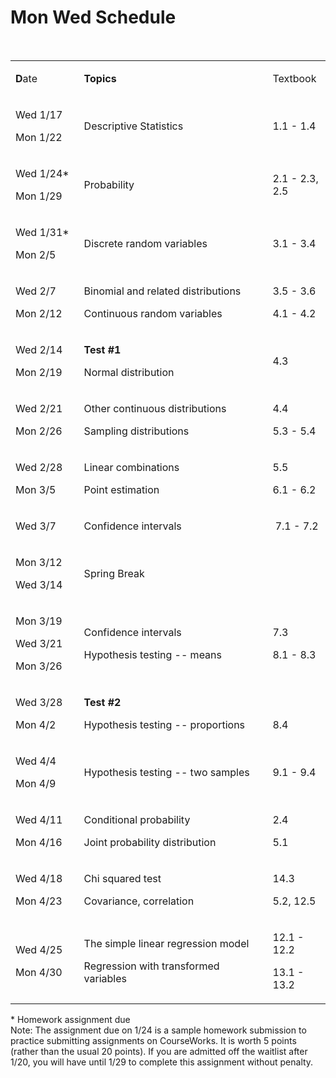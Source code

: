 Mon Wed Schedule
================
<p>&nbsp;</p>
<table width="100%">
<tbody>
<tr>
<td style="width: 19.5971%;">
<p><strong>D</strong>ate</p>
</td>
<td style="width: 55.4029%;">
<p><strong>Topics</strong></p>
</td>
<td style="width: 16%;">
<p>Textbook</p>
</td>
</tr>
<tr>
<td style="width: 19.5971%;">
<p>Wed 1/17</p>
<p>Mon&nbsp;1/22</p>
</td>
<td style="width: 55.4029%;">
<p>Descriptive Statistics</p>
</td>
<td style="width: 16%;">
<p>1.1 - 1.4</p>
</td>
</tr>
<tr>
<td style="width: 19.5971%;">
<p>Wed 1/24*</p>
<p>Mon 1/29</p>
</td>
<td style="width: 55.4029%;">
<p>Probability</p>
</td>
<td style="width: 16%;">
<p>2.1 - 2.3, 2.5</p>
</td>
</tr>
<tr>
<td style="width: 19.5971%;">
<p>Wed&nbsp;1/31*</p>
<p>Mon 2/5</p>
</td>
<td style="width: 55.4029%;">
<p>Discrete random variables&nbsp;</p>
</td>
<td style="width: 16%;">
<p>3.1 - 3.4</p>
</td>
</tr>
<tr>
<td style="width: 19.5971%;">
<p>Wed&nbsp;2/7</p>
<p>Mon&nbsp;2/12</p>
</td>
<td style="width: 55.4029%;">
<p>Binomial and related distributions</p>
<p>Continuous random variables</p>
</td>
<td style="width: 16%;">
<p>3.5 - 3.6</p>
<p>4.1 - 4.2</p>
</td>
</tr>
<tr>
<td style="width: 19.5971%;">
<p>Wed&nbsp;2/14</p>
<p><span>Mon</span> 2/19</p>
</td>
<td style="width: 55.4029%;">
<p><strong>Test #1</strong></p>
<p>Normal distribution</p>
</td>
<td style="width: 16%;">
<p>4.3</p>
</td>
</tr>
<tr>
<td style="width: 19.5971%;">
<p>Wed&nbsp;2/21</p>
<p><span>Mon</span> 2/26</p>
</td>
<td style="width: 55.4029%;">
<p>Other continuous distributions</p>
<p>Sampling distributions</p>
</td>
<td style="width: 16%;">
<p>4.4</p>
<p>5.3 - 5.4</p>
</td>
</tr>
<tr>
<td style="width: 19.5971%;">
<p><span>Wed</span> 2/28</p>
<p><span>Mon</span> 3/5</p>
</td>
<td style="width: 55.4029%;">
<p>Linear combinations</p>
<p>Point estimation&nbsp;</p>
</td>
<td style="width: 16%;">
<p>5.5</p>
<p>6.1 - 6.2</p>
</td>
</tr>
<tr>
<td style="width: 19.5971%;">
<p><span>Wed</span> 3/7</p>
</td>
<td style="width: 55.4029%;">Confidence intervals</td>
<td style="width: 16%;">
<p>&nbsp;7.1 - 7.2</p>
</td>
</tr>
<tr>
<td style="width: 19.5971%;">
<p><span>Mon 3/12</span></p>
<p><span>Wed</span> 3/14</p>
</td>
<td style="width: 55.4029%;">
<p>Spring Break</p>
</td>
<td style="width: 16%;">
<p>&nbsp;</p>
</td>
</tr>
<tr>
<td style="width: 19.5971%;">
<p><span>Mon 3/19</span></p>
<p><span>Wed</span> 3/21</p>
<p><span>Mon</span> 3/26</p>
</td>
<td style="width: 55.4029%;">
<p>Confidence intervals</p>
<p>Hypothesis testing -- means</p>
</td>
<td style="width: 16%;">
<p>7.3</p>
<p>8.1 - 8.3</p>
</td>
</tr>
<tr>
<td style="width: 19.5971%;">
<p><span>Wed</span> 3/28</p>
<p><span>Mon 4/2</span></p>
</td>
<td style="width: 55.4029%;">
<p><strong>Test #2</strong></p>
<p>Hypothesis testing -- proportions</p>
</td>
<td style="width: 16%;">
<p>&nbsp;</p>
<p>8.4</p>
</td>
</tr>
<tr>
<td style="width: 19.5971%;">
<p><span>Wed</span> 4/4</p>
<p><span>Mon</span> 4/9</p>
</td>
<td style="width: 55.4029%;">
<p>Hypothesis testing -- two samples</p>
</td>
<td style="width: 16%;">
<p>9.1 - 9.4</p>
</td>
</tr>
<tr>
<td style="width: 19.5971%;">
<p><span>Wed</span> 4/11</p>
<p><span>Mon</span> 4/16</p>
</td>
<td style="width: 55.4029%;">
<p>Conditional probability</p>
<p>Joint probability distribution</p>
</td>
<td style="width: 16%;">
<p>2.4</p>
<p>5.1</p>
</td>
</tr>
<tr>
<td style="width: 19.5971%;">
<p><span>Wed</span> 4/18</p>
<p><span>Mon</span> 4/23</p>
</td>
<td style="width: 55.4029%;">
<p>Chi squared test</p>
<p>Covariance, correlation</p>
</td>
<td style="width: 16%;">
<p>14.3</p>
<p>5.2, 12.5</p>
</td>
</tr>
<tr>
<td style="width: 19.5971%;">
<p><span>Wed</span> 4/25</p>
<p>Mon&nbsp;4/30</p>
</td>
<td style="width: 55.4029%;">
<p>The simple linear regression model</p>
<p>Regression with transformed variables</p>
</td>
<td style="width: 16%;">
<p>12.1 - 12.2</p>
<p>13.1 - 13.2</p>
</td>
</tr>
</tbody>
</table>
<p>* Homework assignment due <br /> Note: The assignment due on 1/24 is a sample homework submission to practice submitting assignments on CourseWorks. It is worth 5 points (rather than the usual 20 points). If you are admitted off the waitlist after 1/20, you will have until 1/29 to complete this assignment without penalty.</p>
